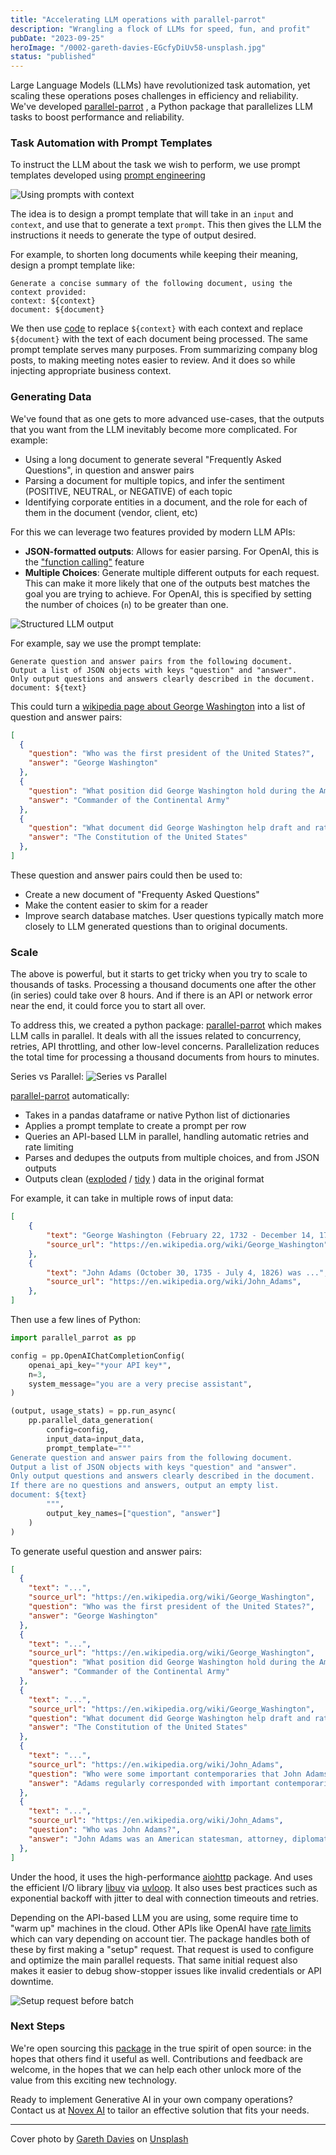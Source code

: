 ```yaml
---
title: "Accelerating LLM operations with parallel-parrot"
description: "Wrangling a flock of LLMs for speed, fun, and profit"
pubDate: "2023-09-25"
heroImage: "/0002-gareth-davies-EGcfyDiUv58-unsplash.jpg"
status: "published"
---
```


Large Language Models (LLMs) have revolutionized task automation, yet scaling these
operations poses challenges in efficiency and reliability.
We've developed [parallel-parrot](https://pypi.org/project/parallel-parrot/)
, a Python package that parallelizes LLM tasks to boost performance and reliability.

### Task Automation with Prompt Templates

To instruct the LLM about the task we wish to perform, we use prompt templates
developed using [prompt engineering](https://www.promptingguide.ai/)

![Using prompts with context](/0002-parallel-parrot-1.drawio.png)

The idea is to design a prompt template that will take in an `input` and 
`context`, and use that to generate a text `prompt`.  This then gives the LLM the instructions it needs to generate the type of output desired.

For example, to shorten long documents while keeping their meaning, design a prompt template like:

```
Generate a concise summary of the following document, using the context provided:
context: ${context}
document: ${document}
```

We then use [code](https://peps.python.org/pep-0292/) to replace `${context}` with each context and replace `${document}` with the text of each document being processed.
The same prompt template serves many purposes. From summarizing company blog posts, to making meeting notes easier to review.  And it does so while injecting appropriate business context.

### Generating Data

We've found that as one gets to more advanced use-cases, that the outputs that you want from the LLM inevitably become more complicated.  For example:

- Using a long document to generate several "Frequently Asked Questions", in question and answer pairs
- Parsing a document for multiple topics, and infer the sentiment (POSITIVE, NEUTRAL, or NEGATIVE) of each topic
- Identifying corporate entities in a document, and the role for each of them in the document (vendor, client, etc)

For this we can leverage two features provided by modern LLM APIs:
- __JSON-formatted outputs__: Allows for easier parsing.  For OpenAI, this is the ["function calling"](https://platform.openai.com/docs/guides/gpt/chat-completions-api) feature
- __Multiple Choices__:  Generate multiple different outputs for each request.  This can make it more likely that one of the outputs best matches the goal you are trying to achieve.  For OpenAI, this is specified by setting the number of choices (`n`) to be greater than one.

![Structured LLM output](/0002-parallel-parrot-2.drawio.png)

For example, say we use the prompt template:
```
Generate question and answer pairs from the following document.
Output a list of JSON objects with keys "question" and "answer".
Only output questions and answers clearly described in the document.
document: ${text}
```

This could turn a [wikipedia page about George Washington](https://en.wikipedia.org/wiki/George_Washington) into a list of question and answer pairs:

```json
[
  {
    "question": "Who was the first president of the United States?",
    "answer": "George Washington"
  },
  {
    "question": "What position did George Washington hold during the American Revolutionary War?",
    "answer": "Commander of the Continental Army"
  },
  {
    "question": "What document did George Washington help draft and ratify?",
    "answer": "The Constitution of the United States"
  },
]
```

These question and answer pairs could then be used to:
- Create a new document of "Frequenty Asked Questions"
- Make the content easier to skim for a reader
- Improve search database matches.  User questions typically match more closely to LLM generated questions than to original documents.

### Scale

The above is powerful, but it starts to get tricky when you try to scale to thousands of tasks.  Processing a thousand documents one after the other (in series) could take over 8 hours.  And if there is an API or network error near the end, it could force you to start all over.

To address this, we created a python package: [parallel-parrot](https://pypi.org/project/parallel-parrot/) which makes LLM calls in parallel.  It deals with all the issues related to concurrency, retries, API throttling, and other low-level concerns.  Parallelization reduces the total time for processing a thousand documents from hours to minutes.

Series vs Parallel:
![Series vs Parallel](/0002-parallel-parrot-3.drawio.png)

[parallel-parrot](https://pypi.org/project/parallel-parrot/) automatically:
- Takes in a pandas dataframe or native Python list of dictionaries
- Applies a prompt template to create a prompt per row
- Queries an API-based LLM in parallel, handling automatic retries and rate limiting
- Parses and dedupes the outputs from multiple choices, and from JSON outputs
- Outputs clean ([exploded](https://towardsdatascience.com/why-and-how-to-explode-a-list-like-column-to-rows-in-pandas-b69c3391c01c/) / [tidy](https://cran.r-project.org/web/packages/tidyr/vignettes/tidy-data.html) ) data in the original format

For example, it can take in multiple rows of input data:

```json
[
    {
        "text": "George Washington (February 22, 1732 - December 14, 1799) was ...",
        "source_url": "https://en.wikipedia.org/wiki/George_Washington",
    },
    {
        "text": "John Adams (October 30, 1735 - July 4, 1826) was ...",
        "source_url": "https://en.wikipedia.org/wiki/John_Adams",
    },
]

```

Then use a few lines of Python:

```python
import parallel_parrot as pp

config = pp.OpenAIChatCompletionConfig(
    openai_api_key="*your API key*",
    n=3,
    system_message="you are a very precise assistant",
)

(output, usage_stats) = pp.run_async(
    pp.parallel_data_generation(
        config=config,
        input_data=input_data,
        prompt_template="""
Generate question and answer pairs from the following document.
Output a list of JSON objects with keys "question" and "answer".
Only output questions and answers clearly described in the document.
If there are no questions and answers, output an empty list.
document: ${text}
        """,
        output_key_names=["question", "answer"]
    )
)
```

To generate useful question and answer pairs:

```json
[
  {
    "text": "...",
    "source_url": "https://en.wikipedia.org/wiki/George_Washington",
    "question": "Who was the first president of the United States?",
    "answer": "George Washington"
  },
  {
    "text": "...",
    "source_url": "https://en.wikipedia.org/wiki/George_Washington",
    "question": "What position did George Washington hold during the American Revolutionary War?",
    "answer": "Commander of the Continental Army"
  },
  {
    "text": "...",
    "source_url": "https://en.wikipedia.org/wiki/George_Washington",
    "question": "What document did George Washington help draft and ratify?",
    "answer": "The Constitution of the United States"
  },
  {
    "text": "...",
    "source_url": "https://en.wikipedia.org/wiki/John_Adams",
    "question": "Who were some important contemporaries that John Adams corresponded with?",
    "answer": "Adams regularly corresponded with important contemporaries, including his wife and adviser Abigail Adams and his friend and political rival Thomas Jefferson."
  },
  {
    "text": "...",
    "source_url": "https://en.wikipedia.org/wiki/John_Adams",
    "question": "Who was John Adams?",
    "answer": "John Adams was an American statesman, attorney, diplomat, writer, and Founding Father."
  },
]
```

Under the hood, it uses the high-performance [aiohttp](https://docs.aiohttp.org/en/stable/) package.  And uses the efficient I/O library [libuv](https://libuv.org/) via [uvloop](https://github.com/MagicStack/uvloop).  It also uses best practices such as exponential backoff with jitter to deal with connection timeouts and retries.

Depending on the API-based LLM you are using, some require time to "warm up" machines in the cloud.  Other APIs like OpenAI have [rate limits](https://platform.openai.com/docs/guides/rate-limits/rate-limits-in-headers) which can vary depending on account tier.  The package handles both of these by first making a "setup" request.  That request is used to configure and optimize the main parallel requests.  That same initial request also makes it easier to debug show-stopper issues like invalid credentials or API downtime.

![Setup request before batch](/0002-parallel-parrot-4.drawio.png)

### Next Steps

We're open sourcing this [package](https://github.com/novex-ai/parallel-parrot) in the true spirit of open source: in the hopes that others find it useful as well.  Contributions and feedback are welcome, in the hopes that we can help each other unlock more of the value from this exciting new technology.

Ready to implement Generative AI in your own company operations?  Contact us at 
[Novex AI](https://novex.ai/) to tailor an effective solution that fits your needs.

---

Cover photo by [Gareth Davies](https://unsplash.com/@gdfoto?utm_content=creditCopyText&utm_medium=referral&utm_source=unsplash)
on [Unsplash](https://unsplash.com/photos/flock-of-yellow-bird-flying-EGcfyDiUv58?utm_content=creditCopyText&utm_medium=referral&utm_source=unsplash)
